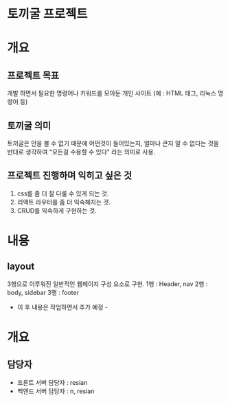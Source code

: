 # 토끼굴 프로젝트

# 개요
## 프로젝트 목표
개발 하면서 필요한 명령어나 키워드를 모아둔 개인 사이트 (예 : HTML 태그, 리눅스 명령어 등)

## 토끼굴 의미
토끼굴은 안을 볼 수 없기 때문에 어떤것이 들어있는지, 얼마나 큰지 알 수 없다는 것을 반대로 생각하여 "모든걸 수용할 수 있다" 라는 의미로 사용.

## 프로젝트 진행하며 익히고 싶은 것
1. css를 좀 더 잘 다룰 수 있게 되는 것.
2. 리액트 라우터를 좀 더 익숙해지는 것.
3. CRUD를 익숙하게 구현하는 것. 

# 내용
## layout
3행으로 이루워진 일반적인 웹페이지 구성 요소로 구현.
    1행 : Header, nav
    2행 : body, sidebar
    3행 : footer


- 이 후 내용은 작업하면서 추가 예정 - 

# 개요
## 담당자
- 프론트 서버 담당자 : resian
- 백엔드 서버 담당자 : n, resian

